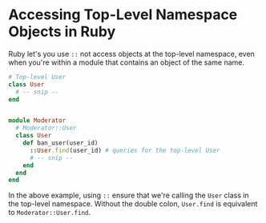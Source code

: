 # Accessing Top-Level Namespace Objects in Ruby

Ruby let's you use `::` not access objects at the top-level namespace, even when you're within a module that contains an object of the same name.

```ruby
# Top-level User
class User
  # -- snip --
end


module Moderator
  # Moderator::User
  class User
    def ban_user(user_id)
      ::User.find(user_id) # queries for the top-level User
      # -- snip --
    end
  end
end
```

In the above example, using `::` ensure that we're calling the `User` class in the top-level namespace. Without the double colon, `User.find` is equivalent to `Moderator::User.find`.

